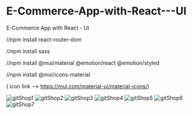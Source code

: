 # E-Commerce-App-with-React---UI
E-Commerce App with React - UI


//npm install react-router-dom

//npm install sass

//npm install @mui/material @emotion/react @emotion/styled

//npm install @mui/icons-material

( icon link --> https://mui.com/material-ui/material-icons/)

![gitShop1](https://user-images.githubusercontent.com/73035495/209439236-5d68c54c-9d2d-4eaa-810c-9c54b0e2371f.jpg)
![gitShop2](https://user-images.githubusercontent.com/73035495/209439238-bb0a3a63-8672-43f4-9e23-55adf7a2d4cc.jpg)
![gitShop3](https://user-images.githubusercontent.com/73035495/209439239-9d237874-0c8c-4b56-ae24-cb63f4c64652.jpg)
![gitShop4](https://user-images.githubusercontent.com/73035495/209439241-6e69a444-95dd-44ea-9912-3ee8633b609a.jpg)
![gitShop5](https://user-images.githubusercontent.com/73035495/209439242-27684f4f-0912-4b7c-aae5-80ffbc7fd65f.jpg)
![gitShop6](https://user-images.githubusercontent.com/73035495/209439243-564f0aaa-4c21-4e4f-a967-807dafec2e6a.jpg)
![gitShop7](https://user-images.githubusercontent.com/73035495/209439244-695ad835-c90d-43f9-961f-fd311207333c.jpg)
